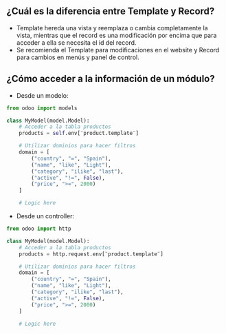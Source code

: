 ## ¿Cuál es la diferencia entre Template y Record?
- Template hereda una vista y reemplaza o cambia completamente la vista, mientras que el record es una modificación por encima que para acceder a ella se necesita el id del record.
- Se recomienda el Template para modificaciones en el website y Record para cambios en menús y panel de control.

## ¿Cómo acceder a la información de un módulo?
-  Desde un modelo:
```python
from odoo import models

class MyModel(model.Model):
    # Acceder a la tabla productos
    products = self.env[¨product.template¨]

    # Utilizar dominios para hacer filtros
    domain = [
        ("country", "=", "Spain"),
        ("name", "like", "Light"),
        ("category", "ilike", "last"),
        ("active", "!=", False),
        ("price", ">=", 2000)
    ]

    # Logic here 
```
- Desde un controller:
```python
from odoo import http

class MyModel(model.Model):
    # Acceder a la tabla productos
    products = http.request.env[¨product.template¨]

    # Utilizar dominios para hacer filtros
    domain = [
        ("country", "=", "Spain"),
        ("name", "like", "Light"),
        ("category", "ilike", "last"),
        ("active", "!=", False),
        ("price", ">=", 2000)
    ]

    # Logic here 
```